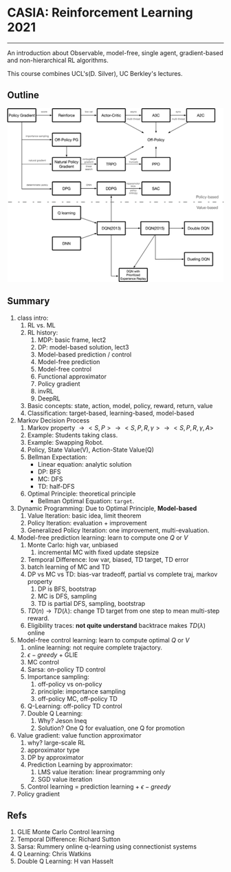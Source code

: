 # CASIA: Reinforcement Learning 2021

---
An introduction about Observable, model-free, single agent, gradient-based and non-hierarchical RL algorithms.

This course combines UCL's(D. Silver), UC Berkley's lectures.

## Outline
<img src='imgs/drl.png' width='600'>

## Summary

1. class intro:
    1. RL vs. ML
    1. RL history:
        1. MDP: basic frame, lect2
        1. DP: model-based solution, lect3
        1. Model-based prediction / control
        1. Model-free prediction
        1. Model-free control
        1. Functional approximator
        1. Policy gradient
        1. invRL
        1. DeepRL
    1. Basic concepts: state, action, model, policy, reward, return, value
    1. Classification: target-based, learning-based, model-based
2. Markov Decision Process
    1. Markov property $\rightarrow <S, P> \rightarrow <S, P, R, \gamma> \rightarrow <S,P,R,\gamma, A>$
    1. Example: Students taking class.
    1. Example: Swapping Robot.
    1. Policy, State Value(V), Action-State Value(Q)
    1. Bellman Expectation:
        * Linear equation: analytic solution
        * DP: BFS
        * MC: DFS
        * TD: half-DFS
    1. Optimal Principle: theoretical principle
        * Bellman Optimal Equation: `target`.
3. Dynamic Programming: Due to Optimal Principle, **Model-based**
   1. Value Iteration: basic idea, limit theorem
   2. Policy Iteration: evaluation + improvement
   3. Generalized Policy Iteration: one improvement, multi-evaluation.
4. Model-free prediction learning: learn to compute one $Q$ or $V$
   1. Monte Carlo: high var, unbiased
      1. incremental MC with fixed update stepsize
   2. Temporal Difference: low var, biased, TD target, TD error
   3. batch learning of MC and TD
   4. DP vs MC vs TD: bias-var tradeoff, partial vs complete traj, markov property
      1. DP is BFS, bootstrap
      2. MC is DFS, sampling
      3. TD is partial DFS, sampling, bootstrap
   5. $TD(n) \rightarrow TD(\lambda)$: change TD target from one step to mean multi-step reward.
   6. Eligibility traces: **not quite understand** backtrace makes $TD(\lambda)$ online
5. Model-free control learning: learn to compute optimal $Q$ or $V$
    1. online learning: not require complete trajactory.
    2. $\epsilon-greedy$ + GLIE
    3. MC control
    4. Sarsa: on-policy TD control
    5. Importance sampling:
       1. off-policy vs on-policy
       2. principle: importance sampling
       3. off-policy MC, off-policy TD
    6. Q-Learning: off-policy TD control
    7. Double Q Learning:
       1. Why? Jeson Ineq
       2. Solution? One Q for evaluation, one Q for promotion
6. Value gradient: value function approximator
   1. why? large-scale RL
   2. approximator type
   3. DP by approximator
   4. Prediction Learning by approximator:
      1. LMS value iteration: linear programming only
      2. SGD value iteration
   5. Control learning = prediction learning + $\epsilon-greedy$
7. Policy gradient

## Refs

1. GLIE Monte Carlo Control learning
2. Temporal Difference: Richard Sutton
3. Sarsa: Rummery online q-learning using connectionist systems
4. Q Learning: Chris Watkins
5. Double Q Learning: H van Hasselt